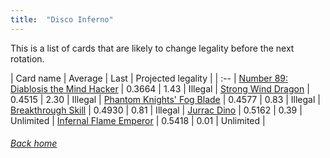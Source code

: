 ```yaml
---
title:  "Disco Inferno"
---
```


This is a list of cards that are likely to change legality before the next rotation.

| Card name | Average | Last | Projected legality |
| :-- |
[Number 89: Diablosis the Mind Hacker](https://db.ygoprodeck.com/card/?search=Number%2089:%20Diablosis%20the%20Mind%20Hacker) | 0.3664 | 1.43 | Illegal |
[Strong Wind Dragon](https://db.ygoprodeck.com/card/?search=Strong%20Wind%20Dragon) | 0.4515 | 2.30 | Illegal |
[Phantom Knights' Fog Blade](https://db.ygoprodeck.com/card/?search=Phantom%20Knights'%20Fog%20Blade) | 0.4577 | 0.83 | Illegal |
[Breakthrough Skill](https://db.ygoprodeck.com/card/?search=Breakthrough%20Skill) | 0.4930 | 0.81 | Illegal |
[Jurrac Dino](https://db.ygoprodeck.com/card/?search=Jurrac%20Dino) | 0.5162 | 0.39 | Unlimited |
[Infernal Flame Emperor](https://db.ygoprodeck.com/card/?search=Infernal%20Flame%20Emperor) | 0.5418 | 0.01 | Unlimited |

###### [Back home](index)